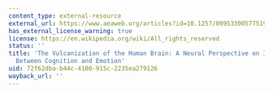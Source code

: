 ```yaml
---
content_type: external-resource
external_url: https://www.aeaweb.org/articles?id=10.1257/089533005775196750
has_external_license_warning: true
license: https://en.wikipedia.org/wiki/All_rights_reserved
status: ''
title: 'The Vulcanization of the Human Brain: A Neural Perspective on Interactions
  Between Cognition and Emotion'
uid: 72f62dba-b44c-4100-915c-2235ea279126
wayback_url: ''
---
```

